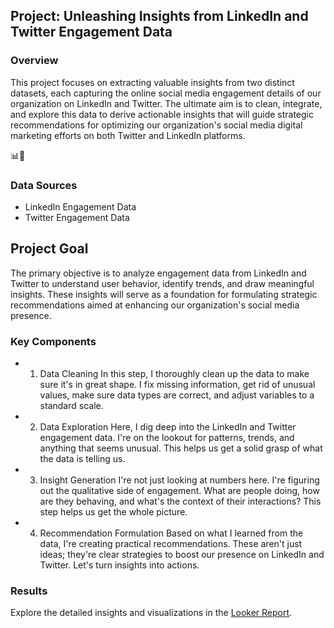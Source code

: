 ## Project: Unleashing Insights from LinkedIn and Twitter Engagement Data

###  Overview
This project focuses on extracting valuable insights from two distinct datasets, each capturing the online social media engagement details of our organization on LinkedIn and Twitter. The ultimate aim is to clean, integrate, and explore this data to derive actionable insights that will guide strategic recommendations for optimizing our organization's social media digital marketing efforts on both Twitter and LinkedIn platforms.

📊🚀

### Data Sources
* LinkedIn Engagement Data
* Twitter Engagement Data

## Project Goal
The primary objective is to analyze engagement data from LinkedIn and Twitter to understand user behavior, identify trends, and draw meaningful insights. These insights will serve as a foundation for formulating strategic recommendations aimed at enhancing our organization's social media presence.

###  Key Components

* 1. Data Cleaning
In this step, I thoroughly clean up the data to make sure it's in great shape. I fix missing information, get rid of unusual values, make sure data types are correct, and adjust variables to a standard scale.

* 2. Data Exploration
Here, I dig deep into the LinkedIn and Twitter engagement data. I're on the lookout for patterns, trends, and anything that seems unusual. This helps us get a solid grasp of what the data is telling us.

* 3. Insight Generation
I're not just looking at numbers here. I're figuring out the qualitative side of engagement. What are people doing, how are they behaving, and what's the context of their interactions? This step helps us get the whole picture.

* 4. Recommendation Formulation
Based on what I learned from the data, I're creating practical recommendations. These aren't just ideas; they're clear strategies to boost our presence on LinkedIn and Twitter. Let's turn insights into actions.

###  Results
Explore the detailed insights and visualizations in the [Looker Report](https://lookerstudio.google.com/embed/reporting/7e15c243-e086-4c0d-a56b-a471add9ad33/page/5BceD).

